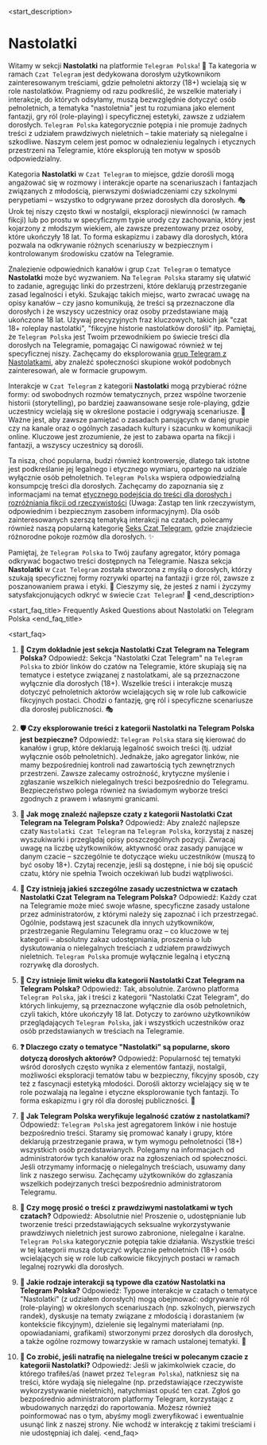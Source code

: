 <start_description>
# Nastolatki

Witamy w sekcji **Nastolatki** na platformie `Telegram Polska`! 🔞 Ta kategoria w ramach `Czat Telegram` jest dedykowana dorosłym użytkownikom zainteresowanym treściami, gdzie pełnoletni aktorzy (18+) wcielają się w role nastolatków. Pragniemy od razu podkreślić, że wszelkie materiały i interakcje, do których odsyłamy, muszą bezwzględnie dotyczyć osób pełnoletnich, a tematyka "nastoletnia" jest tu rozumiana jako element fantazji, gry ról (role-playing) i specyficznej estetyki, zawsze z udziałem dorosłych. `Telegram Polska` kategorycznie potępia i nie promuje żadnych treści z udziałem prawdziwych nieletnich – takie materiały są nielegalne i szkodliwe. Naszym celem jest pomoc w odnalezieniu legalnych i etycznych przestrzeni na Telegramie, które eksplorują ten motyw w sposób odpowiedzialny.

Kategoria **Nastolatki** w `Czat Telegram` to miejsce, gdzie dorośli mogą angażować się w rozmowy i interakcje oparte na scenariuszach i fantazjach związanych z młodością, pierwszymi doświadczeniami czy szkolnymi perypetiami – wszystko to odgrywane przez dorosłych dla dorosłych. 🎭 Urok tej niszy często tkwi w nostalgii, eksploracji niewinności (w ramach fikcji) lub po prostu w specyficznym typie urody czy zachowania, który jest kojarzony z młodszym wiekiem, ale zawsze prezentowany przez osoby, które ukończyły 18 lat. To forma eskapizmu i zabawy dla dorosłych, która pozwala na odkrywanie różnych scenariuszy w bezpiecznym i kontrolowanym środowisku czatów na Telegramie.

Znalezienie odpowiednich kanałów i grup `Czat Telegram` o tematyce **Nastolatki** może być wyzwaniem. Na `Telegram Polska` staramy się ułatwić to zadanie, agregując linki do przestrzeni, które deklarują przestrzeganie zasad legalności i etyki. Szukając takich miejsc, warto zwracać uwagę na opisy kanałów – czy jasno komunikują, że treści są przeznaczone dla dorosłych i że wszyscy uczestnicy oraz osoby przedstawiane mają ukończone 18 lat. Używaj precyzyjnych fraz kluczowych, takich jak "czat 18+ roleplay nastolatki", "fikcyjne historie nastolatków dorośli" itp. Pamiętaj, że `Telegram Polska` jest Twoim przewodnikiem po świecie treści dla dorosłych na Telegramie, pomagając Ci nawigować również w tej specyficznej niszy. Zachęcamy do eksplorowania [grup Telegram z Nastolatkami](/grupy/nastolatki/), aby znaleźć społeczności skupione wokół podobnych zainteresowań, ale w formacie grupowym.

Interakcje w `Czat Telegram` z kategorii **Nastolatki** mogą przybierać różne formy: od swobodnych rozmów tematycznych, przez wspólne tworzenie historii (storytelling), po bardziej zaawansowane sesje role-playing, gdzie uczestnicy wcielają się w określone postacie i odgrywają scenariusze. 💬 Ważne jest, aby zawsze pamiętać o zasadach panujących w danej grupie czy na kanale oraz o ogólnych zasadach kultury i szacunku w komunikacji online. Kluczowe jest zrozumienie, że jest to zabawa oparta na fikcji i fantazji, a wszyscy uczestnicy są dorośli.

Ta nisza, choć popularna, budzi również kontrowersje, dlatego tak istotne jest podkreślanie jej legalnego i etycznego wymiaru, opartego na udziale wyłącznie osób pełnoletnich. `Telegram Polska` wspiera odpowiedzialną konsumpcję treści dla dorosłych. Zachęcamy do zapoznania się z informacjami na temat [etycznego podejścia do treści dla dorosłych i rozróżniania fikcji od rzeczywistości](https://www.exampleadultnews.com/legal-aspects-of-ageplay) (Uwaga: Zastąp ten link rzeczywistym, odpowiednim i bezpiecznym zasobem informacyjnym). Dla osób zainteresowanych szerszą tematyką interakcji na czatach, polecamy również naszą popularną kategorię [Seks Czat Telegram](/czat/seks/), gdzie znajdziecie różnorodne pokoje rozmów dla dorosłych. ✨

Pamiętaj, że `Telegram Polska` to Twój zaufany agregator, który pomaga odkrywać bogactwo treści dostępnych na Telegramie. Nasza sekcja **Nastolatki** w `Czat Telegram` została stworzona z myślą o dorosłych, którzy szukają specyficznej formy rozrywki opartej na fantazji i grze ról, zawsze z poszanowaniem prawa i etyki. 💖 Cieszymy się, że jesteś z nami i życzymy satysfakcjonujących odkryć w świecie `Czat Telegram`! 🚀
<end_description>

<start_faq_title>
Frequently Asked Questions about Nastolatki on Telegram Polska
<end_faq_title>

<start_faq>
1. **🤔 Czym dokładnie jest sekcja Nastolatki Czat Telegram na Telegram Polska?**
Odpowiedź: Sekcja "Nastolatki Czat Telegram" na `Telegram Polska` to zbiór linków do czatów na Telegramie, które skupiają się na tematyce i estetyce związanej z nastolatkami, ale są przeznaczone wyłącznie dla dorosłych (18+). Wszelkie treści i interakcje muszą dotyczyć pełnoletnich aktorów wcielających się w role lub całkowicie fikcyjnych postaci. Chodzi o fantazję, grę ról i specyficzne scenariusze dla dorosłej publiczności. 🎭

2. **🛡️ Czy eksplorowanie treści z kategorii Nastolatki na Telegram Polska jest bezpieczne?**
Odpowiedź: `Telegram Polska` stara się kierować do kanałów i grup, które deklarują legalność swoich treści (tj. udział wyłącznie osób pełnoletnich). Jednakże, jako agregator linków, nie mamy bezpośredniej kontroli nad zawartością tych zewnętrznych przestrzeni. Zawsze zalecamy ostrożność, krytyczne myślenie i zgłaszanie wszelkich nielegalnych treści bezpośrednio do Telegramu. Bezpieczeństwo polega również na świadomym wyborze treści zgodnych z prawem i własnymi granicami.

3. **🔑 Jak mogę znaleźć najlepsze czaty z kategorii Nastolatki Czat Telegram na Telegram Polska?**
Odpowiedź: Aby znaleźć najlepsze czaty `Nastolatki Czat Telegram` na `Telegram Polska`, korzystaj z naszej wyszukiwarki i przeglądaj opisy poszczególnych pozycji. Zwracaj uwagę na liczbę użytkowników, aktywność oraz zasady panujące w danym czacie – szczególnie te dotyczące wieku uczestników (muszą to być osoby 18+). Czytaj recenzje, jeśli są dostępne, i nie bój się opuścić czatu, który nie spełnia Twoich oczekiwań lub budzi wątpliwości.

4. **📜 Czy istnieją jakieś szczególne zasady uczestnictwa w czatach Nastolatki Czat Telegram na Telegram Polska?**
Odpowiedź: Każdy czat na Telegramie może mieć swoje własne, specyficzne zasady ustalone przez administratorów, z którymi należy się zapoznać i ich przestrzegać. Ogólnie, podstawą jest szacunek dla innych użytkowników, przestrzeganie Regulaminu Telegramu oraz – co kluczowe w tej kategorii – absolutny zakaz udostępniania, proszenia o lub dyskutowania o nielegalnych treściach z udziałem prawdziwych nieletnich. `Telegram Polska` promuje wyłącznie legalną i etyczną rozrywkę dla dorosłych.

5. **🔞 Czy istnieje limit wieku dla kategorii Nastolatki Czat Telegram na Telegram Polska?**
Odpowiedź: Tak, absolutnie. Zarówno platforma `Telegram Polska`, jak i treści z kategorii "Nastolatki Czat Telegram", do których linkujemy, są przeznaczone wyłącznie dla osób pełnoletnich, czyli takich, które ukończyły 18 lat. Dotyczy to zarówno użytkowników przeglądających `Telegram Polska`, jak i wszystkich uczestników oraz osób przedstawianych w treściach na Telegramie.

6. **❓ Dlaczego czaty o tematyce "Nastolatki" są popularne, skoro dotyczą dorosłych aktorów?**
Odpowiedź: Popularność tej tematyki wśród dorosłych często wynika z elementów fantazji, nostalgii, możliwości eksploracji tematów tabu w bezpieczny, fikcyjny sposób, czy też z fascynacji estetyką młodości. Dorośli aktorzy wcielający się w te role pozwalają na legalne i etyczne eksplorowanie tych fantazji. To forma eskapizmu i gry ról dla dorosłej publiczności. 🌟

7. **🧐 Jak Telegram Polska weryfikuje legalność czatów z nastolatkami?**
Odpowiedź: `Telegram Polska` jest agregatorem linków i nie hostuje bezpośrednio treści. Staramy się promować kanały i grupy, które deklarują przestrzeganie prawa, w tym wymogu pełnoletności (18+) wszystkich osób przedstawianych. Polegamy na informacjach od administratorów tych kanałów oraz na zgłoszeniach od społeczności. Jeśli otrzymamy informację o nielegalnych treściach, usuwamy dany link z naszego serwisu. Zachęcamy użytkowników do zgłaszania wszelkich podejrzanych treści bezpośrednio administratorom Telegramu.

8. **🚫 Czy mogę prosić o treści z prawdziwymi nastolatkami w tych czatach?**
Odpowiedź: Absolutnie nie! Proszenie o, udostępnianie lub tworzenie treści przedstawiających seksualne wykorzystywanie prawdziwych nieletnich jest surowo zabronione, nielegalne i karalne. `Telegram Polska` kategorycznie potępia takie działania. Wszystkie treści w tej kategorii muszą dotyczyć wyłącznie pełnoletnich (18+) osób wcielających się w role lub całkowicie fikcyjnych postaci w ramach legalnej rozrywki dla dorosłych.

9. **💬 Jakie rodzaje interakcji są typowe dla czatów Nastolatki na Telegram Polska?**
Odpowiedź: Typowe interakcje w czatach o tematyce "Nastolatki" (z udziałem dorosłych) mogą obejmować: odgrywanie ról (role-playing) w określonych scenariuszach (np. szkolnych, pierwszych randek), dyskusje na tematy związane z młodością i dorastaniem (w kontekście fikcyjnym), dzielenie się legalnymi materiałami (np. opowiadaniami, grafikami) stworzonymi przez dorosłych dla dorosłych, a także ogólne rozmowy towarzyskie w ramach ustalonej tematyki. 📝

10. **🚨 Co zrobić, jeśli natrafię na nielegalne treści w polecanym czacie z kategorii Nastolatki?**
Odpowiedź: Jeśli w jakimkolwiek czacie, do którego trafiłeś/aś (nawet przez `Telegram Polska`), natkniesz się na treści, które wydają się nielegalne (np. przedstawiające rzeczywiste wykorzystywanie nieletnich), natychmiast opuść ten czat. Zgłoś go bezpośrednio administratorom platformy Telegram, korzystając z wbudowanych narzędzi do raportowania. Możesz również poinformować nas o tym, abyśmy mogli zweryfikować i ewentualnie usunąć link z naszej strony. Nie wchodź w interakcję z takimi treściami i nie udostępniaj ich dalej.
<end_faq>